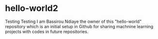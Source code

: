 # hello-world2
Testing 
Testing I am Bassirou Ndiaye the owner of this "hello-world" repository which is an initial setup in Github for sharing machnine learning projects with codes in future repositories.
